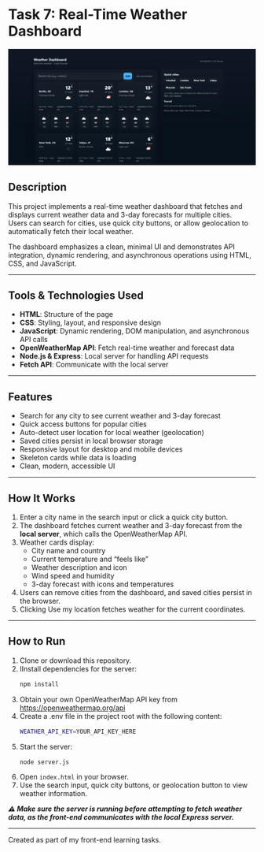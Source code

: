 # Task 7: Real-Time Weather Dashboard

![Screenshot of the project](task7.png)

## Description

This project implements a real-time weather dashboard that fetches and displays current weather data and 3-day forecasts for multiple cities.  
Users can search for cities, use quick city buttons, or allow geolocation to automatically fetch their local weather.  

The dashboard emphasizes a clean, minimal UI and demonstrates API integration, dynamic rendering, and asynchronous operations using HTML, CSS, and JavaScript.

---

## Tools & Technologies Used

- **HTML**: Structure of the page  
- **CSS**: Styling, layout, and responsive design  
- **JavaScript**: Dynamic rendering, DOM manipulation, and asynchronous API calls  
- **OpenWeatherMap API**: Fetch real-time weather and forecast data  
- **Node.js & Express**: Local server for handling API requests  
- **Fetch API**: Communicate with the local server  

---

## Features

- Search for any city to see current weather and 3-day forecast  
- Quick access buttons for popular cities  
- Auto-detect user location for local weather (geolocation)  
- Saved cities persist in local browser storage  
- Responsive layout for desktop and mobile devices  
- Skeleton cards while data is loading  
- Clean, modern, accessible UI  

---

## How It Works

1. Enter a city name in the search input or click a quick city button.  
2. The dashboard fetches current weather and 3-day forecast from the **local server**, which calls the OpenWeatherMap API.  
3. Weather cards display:
   - City name and country  
   - Current temperature and “feels like”  
   - Weather description and icon  
   - Wind speed and humidity  
   - 3-day forecast with icons and temperatures  
4. Users can remove cities from the dashboard, and saved cities persist in the browser.  
5. Clicking Use my location fetches weather for the current coordinates.  

---

## How to Run

1. Clone or download this repository.  
2. IInstall dependencies for the server:
    ```bash
    npm install
3. Obtain your own OpenWeatherMap API key from https://openweathermap.org/api
4. Create a .env file in the project root with the following content:
    ```bash
    WEATHER_API_KEY=YOUR_API_KEY_HERE
5. Start the server:
    ```bash
    node server.js
6. Open `index.html` in your browser.
7. Use the search input, quick city buttons, or geolocation button to view weather information.

***⚠️ Make sure the server is running before attempting to fetch weather data, as the front-end communicates with the local Express server.***

---

Created as part of my front-end learning tasks.
